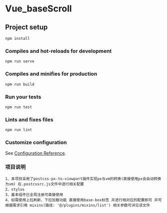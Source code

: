 # Vue_baseScroll

## Project setup
```
npm install
```

### Compiles and hot-reloads for development
```
npm run serve
```

### Compiles and minifies for production
```
npm run build
```

### Run your tests
```
npm run test
```

### Lints and fixes files
```
npm run lint
```

### Customize configuration
See [Configuration Reference](https://cli.vuejs.org/config/).

### 项目说明
```
1、本项目采用了postcss-px-to-viewport插件实现px与vm的转换(直接使用px会自动转换为vm) 在.postcssrc.js文件中进行相关配置 
2、stylus
3、基本组件已全局注册可直接使用
4、如需使用上拉刷新、下拉加载功能 直接使用base-box标签 并进行相对应的配置即可 并可根据需求引用 mixins(路径: '@/plugins/mixins/list') 相关参数可详见该文件
```
